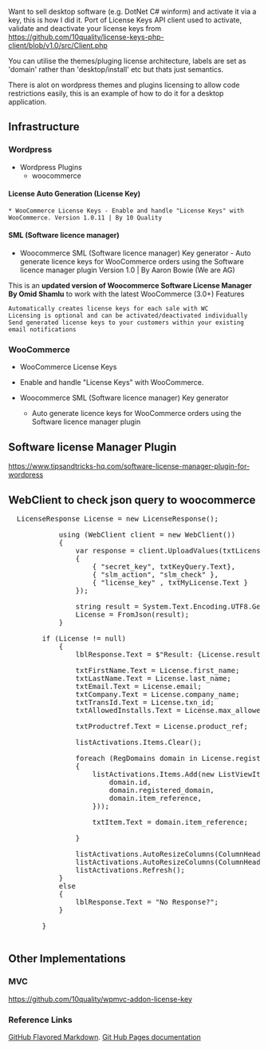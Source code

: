 Want to sell desktop software (e.g. DotNet C# winform) and activate it via a key, this is how I did it.  Port of License Keys API client used to activate, validate and deactivate your license keys from https://github.com/10quality/license-keys-php-client/blob/v1.0/src/Client.php

You can utilise the themes/pluging license architecture, labels are set as 'domain' rather than 'desktop/install' etc but thats just semantics.

There is alot on wordpress themes and plugins licensing to allow code restrictions easily, this is an example of how to do it for a desktop application.


## Infrastructure

### Wordpress

  * Wordpress Plugins
    * woocommerce
    
#### License Auto Generation (License Key)
    * WooCommerce License Keys - Enable and handle "License Keys" with WooCommerce. Version 1.0.11 | By 10 Quality

#### SML (Software licence manager) 
* Woocommerce SML (Software licence manager) Key generator - Auto generate licence keys for WooCommerce orders using the Software licence manager plugin Version 1.0 | By Aaron Bowie (We are AG) 

This is an __updated version of Woocommerce Software License Manager By Omid Shamlu__ to work with the latest WooCommerce (3.0+)
Features

    Automatically creates license keys for each sale with WC
    Licensing is optional and can be activated/deactivated individually
    Send generated license keys to your customers within your existing email notifications


### WooCommerce

 * WooCommerce License Keys
  * Enable and handle "License Keys" with WooCommerce.


 * Woocommerce SML (Software licence manager) Key generator
	 * Auto generate licence keys for WooCommerce orders using the Software licence manager plugin


## Software license Manager Plugin

https://www.tipsandtricks-hq.com/software-license-manager-plugin-for-wordpress


## WebClient to check json query to woocommerce

<pre>
  LicenseResponse License = new LicenseResponse();

            using (WebClient client = new WebClient())
            {
                var response = client.UploadValues(txtLicenseServer.Text, new NameValueCollection()
                {
                    { "secret_key", txtKeyQuery.Text},
                    { "slm_action", "slm_check" },
                    { "license_key" , txtMyLicense.Text }
                });

                string result = System.Text.Encoding.UTF8.GetString(response);
                License = FromJson<LicenseResponse>(result);
            }
	    
	    if (License != null)
            {
                lblResponse.Text = $"Result: {License.result} | Message: {License.message} | Key: {License.key}";

                txtFirstName.Text = License.first_name;
                txtLastName.Text = License.last_name;
                txtEmail.Text = License.email;
                txtCompany.Text = License.company_name;
                txtTransId.Text = License.txn_id;
                txtAllowedInstalls.Text = License.max_allowed_domains;

                txtProductref.Text = License.product_ref;

                listActivations.Items.Clear();

                foreach (RegDomains domain in License.registered_domains)
                {
                    listActivations.Items.Add(new ListViewItem(new string[] {
                        domain.id,
                        domain.registered_domain,
                        domain.item_reference,
                    }));

                    txtItem.Text = domain.item_reference;

                }

                listActivations.AutoResizeColumns(ColumnHeaderAutoResizeStyle.ColumnContent);
                listActivations.AutoResizeColumns(ColumnHeaderAutoResizeStyle.HeaderSize);
                listActivations.Refresh();
            }
            else
            {
                lblResponse.Text = "No Response?";
            }

        }
	    </pre>
## Other Implementations

### MVC
https://github.com/10quality/wpmvc-addon-license-key


### Reference Links 
[GitHub Flavored Markdown](https://guides.github.com/features/mastering-markdown/).
[Git Hub Pages documentation](https://help.github.com/categories/github-pages-basics/)
